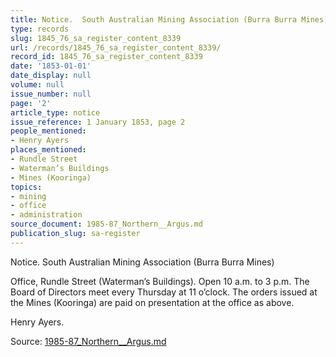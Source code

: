 ```yaml
---
title: Notice.  South Australian Mining Association (Burra Burra Mines)
type: records
slug: 1845_76_sa_register_content_8339
url: /records/1845_76_sa_register_content_8339/
record_id: 1845_76_sa_register_content_8339
date: '1853-01-01'
date_display: null
volume: null
issue_number: null
page: '2'
article_type: notice
issue_reference: 1 January 1853, page 2
people_mentioned:
- Henry Ayers
places_mentioned:
- Rundle Street
- Waterman’s Buildings
- Mines (Kooringa)
topics:
- mining
- office
- administration
source_document: 1985-87_Northern__Argus.md
publication_slug: sa-register
---
```


Notice.  South Australian Mining Association (Burra Burra Mines)

Office, Rundle Street (Waterman’s Buildings).  Open 10 a.m. to 3 p.m.  The Board of Directors meet every Thursday at 11 o’clock.  The orders issued at the Mines (Kooringa) are paid on presentation at the office as above.

Henry Ayers.

Source: [1985-87_Northern__Argus.md](/downloads/markdown/1985-87_Northern__Argus.md)
